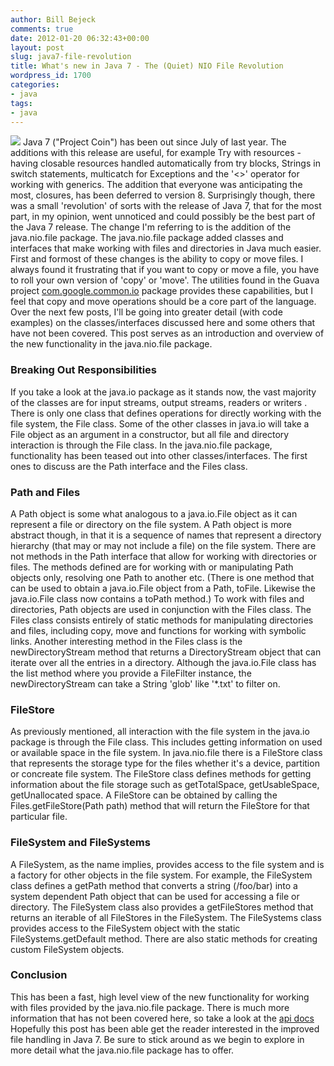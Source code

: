 ```yaml
---
author: Bill Bejeck
comments: true
date: 2012-01-20 06:32:43+00:00
layout: post
slug: java7-file-revolution
title: What's new in Java 7 - The (Quiet) NIO File Revolution
wordpress_id: 1700
categories:
- java
tags:
- java
---
```


<img class="left" src="{{ site.media_url }}/images/Java_Logo1-150x150.png" /> Java 7 ("Project Coin") has been out since July of last year.  The additions with this release are useful, for example Try with resources - having closable resources handled automatically from try blocks, Strings in switch statements, multicatch for Exceptions and the '<>' operator for working with generics.  The addition that everyone was anticipating the most, closures, has been deferred to version 8.  Surprisingly though, there was a small 'revolution' of sorts with the release of Java 7, that for the most part, in my opinion, went unnoticed and could possibly be the best part of the Java 7 release.  The change I'm referring to is the addition of the java.nio.file package. The java.nio.file package added classes and interfaces that make working with files and directories in Java much easier. First and formost of these changes is the ability to copy or move files.  I always found it frustrating that if you want to copy or move a file, you have to roll your own version of 'copy' or 'move'. The utilities found in the Guava project [com.google.common.io](http://docs.guava-libraries.googlecode.com/git-history/v11.0.1/javadoc/com/google/common/io/package-summary.html) package provides these capabilities, but I feel that copy and move operations should be a core part of the language.  Over the next few posts, I'll be going into greater detail (with code examples) on the classes/interfaces discussed here and some others that have not been covered.  This post serves as an introduction and overview of the new functionality in the java.nio.file package. 
<!--more-->

### Breaking Out Responsibilities


If you take a look at the java.io package as it stands now, the vast majority of the classes are for input streams, output streams, readers or writers . There is only one class that defines operations for directly working with the file system, the File class. Some of the other classes in java.io will take a File object as an argument in a constructor, but all file and directory interaction is through the File class.  In the java.nio.file package, functionality has been teased out into other classes/interfaces.  The first ones to discuss are the Path interface and the Files class.


### Path and Files


A Path object is some what analogous to a java.io.File object as it can represent a file or directory on the file system.  A Path object is more abstract though, in that it is a sequence of names that represent a directory hierarchy (that may or may not include a file) on the file system.  There are not methods in the Path interface that allow for working with directories or files. The methods defined are for working with or manipulating Path objects only, resolving one Path to another etc. (There is one method that can be used to obtain a java.io.File object from a Path, toFile.  Likewise the java.io.File class now contains a toPath method.) To work with files and directories, Path objects are used in conjunction with the Files class.  The Files class consists entirely of static methods for manipulating directories and files, including copy, move and functions for working with symbolic links. Another interesting method in the Files class is the newDirectoryStream method that returns a DirectoryStream object that can iterate over all the entries in a directory.  Although the java.io.File class has the list method where you provide a FileFilter instance, the newDirectoryStream can take a String 'glob' like '*.txt' to filter on. 


### FileStore


As previously mentioned, all interaction with the file system in the java.io package is through the File class.  This includes getting information on used or available space in the file system.  In java.nio.file there is a FileStore class that represents the storage type for the files whether it's a device, partition or concreate file system.  The FileStore class defines methods for getting information about the file storage such as getTotalSpace, getUsableSpace, getUnallocated space.  A FileStore can be obtained by calling the Files.getFileStore(Path path) method that will return the FileStore for that particular file.


### FileSystem and FileSystems


A FileSystem, as the name implies, provides access to the file system and is a factory for other objects in the file system.  For example, the FileSystem class defines a getPath method that converts a string (/foo/bar) into a system dependent Path object that can be used for accessing a file or directory.  The FileSystem class also provides a getFileStores method that returns an iterable of all FileStores in the FileSystem.  The FileSystems class provides access to the FileSystem object with the static FileSystems.getDefault method.  There are also static methods for creating custom FileSystem objects.


### Conclusion


This has been a fast, high level view of the new functionality for working with files provided by the java.nio.file package.  There is much more information that has not been covered here, so take a look at the [api docs](http://docs.oracle.com/javase/7/docs/api/java/nio/file/package-summary.html) Hopefully this post has been able get the reader interested in the improved file handling in Java 7.  Be sure to stick around as we begin to explore in more detail what the java.nio.file package has to offer. 



